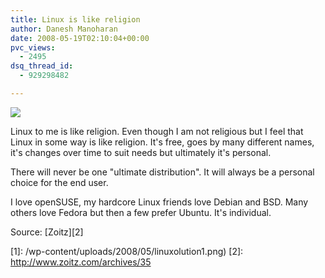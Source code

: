 ```yaml
---
title: Linux is like religion
author: Danesh Manoharan
date: 2008-05-19T02:10:04+00:00
pvc_views:
  - 2495
dsq_thread_id:
  - 929298482

---
```

![](/wp-content/uploads/2008/05/linuxolution1-500x191.png)

Linux to me is like religion. Even though I am not religious but I feel that Linux in some way is like religion. It's free, goes by many different names, it's changes over time to suit needs but ultimately it's personal.

There will never be one "ultimate distribution". It will always be a personal choice for the end user.

I love openSUSE, my hardcore Linux friends love Debian and BSD. Many others love Fedora but then a few prefer Ubuntu. It's individual.

Source: [Zoitz][2]

 [1]: /wp-content/uploads/2008/05/linuxolution1.png)
 [2]: http://www.zoitz.com/archives/35